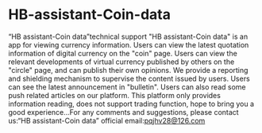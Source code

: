 # HB-assistant-Coin-data
“HB assistant-Coin data”technical support
"HB assistant-Coin data" is an app for viewing currency information. Users can view the latest quotation information of digital currency on the "coin" page. Users can view the relevant developments of virtual currency published by others on the "circle" page, and can publish their own opinions. We provide a reporting and shielding mechanism to supervise the content issued by users. Users can see the latest announcement in "bulletin". Users can also read some push related articles on our platform. This platform only provides information reading, does not support trading function, hope to bring you a good experience…For any comments and suggestions, please contact us:“HB assistant-Coin data” official email:pqjhv28@126.com

